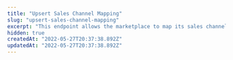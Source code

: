 ```yaml
---
title: "Upsert Sales Channel Mapping"
slug: "upsert-sales-channel-mapping"
excerpt: "This endpoint allows the marketplace to map its sales channels with a seller's [affiliate](https://help.vtex.com/en/tutorial/configuring-affiliates--tutorials_187). The seller can have multiple sales channels associated with the same marketplace, by creating different affiliates. The mapping enables the seller to segment catalog, prices, inventory, logistics, and payments in the marketplace."
hidden: true
createdAt: "2022-05-27T20:37:38.892Z"
updatedAt: "2022-05-27T20:37:38.892Z"
---
```

